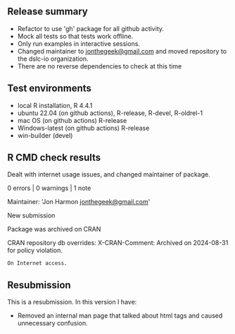 ## Release summary

* Refactor to use 'gh' package for all github activity.
* Mock all tests so that tests work offline.
* Only run examples in interactive sessions.
* Changed maintainer to jonthegeek@gmail.com and moved repository to the dslc-io organization.
* There are no reverse dependencies to check at this time

## Test environments

* local R installation, R 4.4.1
* ubuntu 22.04 (on github actions), R-release, R-devel, R-oldrel-1
* mac OS (on github actions) R-release
* Windows-latest (on github actions) R-release
* win-builder (devel)

## R CMD check results

Dealt with internet usage issues, and changed maintainer of package.

0 errors | 0 warnings | 1 note

  Maintainer: 'Jon Harmon <jonthegeek@gmail.com>'
  
  New submission
  
  Package was archived on CRAN
  
  CRAN repository db overrides:
    X-CRAN-Comment: Archived on 2024-08-31 for policy violation.
  
    On Internet access.

## Resubmission

This is a resubmission. In this version I have:

* Removed an internal man page that talked about html tags and caused unnecessary confusion.
